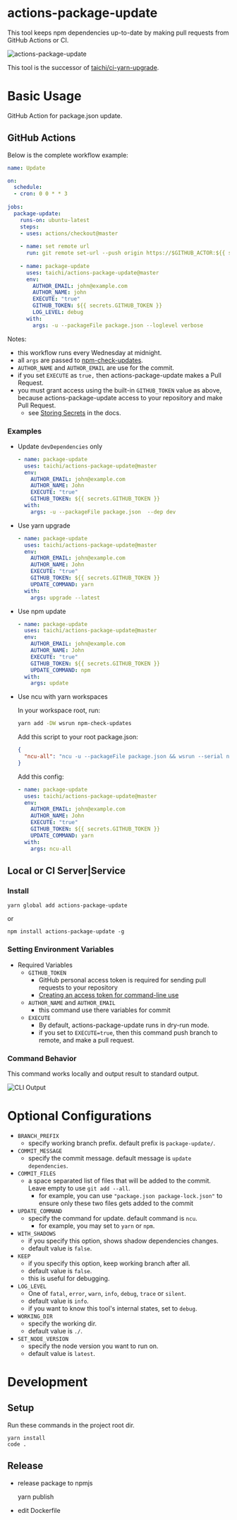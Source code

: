 # actions-package-update

This tool keeps npm dependencies up-to-date by making pull requests from GitHub Actions or CI.

![actions-package-update](docs/actions-package-update.png)

This tool is the successor of [taichi/ci-yarn-upgrade](https://github.com/taichi/ci-yarn-upgrade).

# Basic Usage
GitHub Action for package.json update.

## GitHub Actions

Below is the complete workflow example:

```yaml
name: Update

on:
  schedule:
  - cron: 0 0 * * 3
  
jobs:
  package-update:
    runs-on: ubuntu-latest
    steps:
    - uses: actions/checkout@master
    
    - name: set remote url
      run: git remote set-url --push origin https://$GITHUB_ACTOR:${{ secrets.GITHUB_TOKEN }}@github.com/$GITHUB_REPOSITORY
      
    - name: package-update
      uses: taichi/actions-package-update@master
      env:
        AUTHOR_EMAIL: john@example.com
        AUTHOR_NAME: john
        EXECUTE: "true"
        GITHUB_TOKEN: ${{ secrets.GITHUB_TOKEN }}
        LOG_LEVEL: debug
      with:
        args: -u --packageFile package.json --loglevel verbose
```

Notes:

* this workflow runs every Wednesday at midnight.
* all `args` are passed to [npm-check-updates](https://github.com/tjunnone/npm-check-updates).
* `AUTHOR_NAME` and `AUTHOR_EMAIL` are use for the commit.
* if you set `EXECUTE` as `true,` then actions-package-update makes a Pull Request.
* you must grant access using the built-in `GITHUB_TOKEN` value as above, because actions-package-update access to your repository and make Pull Request.
  * see [Storing Secrets](https://developer.github.com/actions/managing-workflows/storing-secrets/) in the docs.

### Examples

* Update `devDependencies` only

  ```yaml
  - name: package-update
    uses: taichi/actions-package-update@master
    env:
      AUTHOR_EMAIL: john@example.com
      AUTHOR_NAME: John
      EXECUTE: "true"
      GITHUB_TOKEN: ${{ secrets.GITHUB_TOKEN }}
    with:
      args: -u --packageFile package.json  --dep dev
  ```

* Use yarn upgrade

  ```yaml
  - name: package-update
    uses: taichi/actions-package-update@master
    env:
      AUTHOR_EMAIL: john@example.com
      AUTHOR_NAME: John
      EXECUTE: "true"
      GITHUB_TOKEN: ${{ secrets.GITHUB_TOKEN }}
      UPDATE_COMMAND: yarn
    with:
      args: upgrade --latest
  ```

* Use npm update

  ```yaml
  - name: package-update
    uses: taichi/actions-package-update@master
    env:
      AUTHOR_EMAIL: john@example.com
      AUTHOR_NAME: John
      EXECUTE: "true"
      GITHUB_TOKEN: ${{ secrets.GITHUB_TOKEN }}
      UPDATE_COMMAND: npm
    with:
      args: update
  ```

* Use ncu with yarn workspaces

  In your workspace root, run:

  ```sh
  yarn add -DW wsrun npm-check-updates
  ```

  Add this script to your root package.json:

  ```json
  {
    "ncu-all": "ncu -u --packageFile package.json && wsrun --serial ncu -u --packageFile package.json"
  }
  ```

  Add this config:

  ```yaml
  - name: package-update
    uses: taichi/actions-package-update@master
    env:
      AUTHOR_EMAIL: john@example.com
      AUTHOR_NAME: John
      EXECUTE: "true"
      GITHUB_TOKEN: ${{ secrets.GITHUB_TOKEN }}
      UPDATE_COMMAND: yarn
    with:
      args: ncu-all
  ```

## Local or CI Server|Service

### Install

    yarn global add actions-package-update

or

    npm install actions-package-update -g


### Setting Environment Variables

* Required Variables
  * `GITHUB_TOKEN`
    * GitHub personal access token is required for sending pull requests to your repository
    * [Creating an access token for command-line use](https://help.github.com/en/articles/creating-a-personal-access-token-for-the-command-line)
  * `AUTHOR_NAME` and `AUTHOR_EMAIL`
    * this command use there variables for commit
  * `EXECUTE`
    * By default, actions-package-update runs in dry-run mode.
    * if you set to `EXECUTE=true`, then this command push branch to remote, and make a pull request.

### Command Behavior

This command works locally and output result to standard output.

![CLI Output](docs/clioutput.png)

# Optional Configurations

* `BRANCH_PREFIX`
  * specify working branch prefix. default prefix is `package-update/`.
* `COMMIT_MESSAGE`
  * specify the commit message. default message is `update dependencies`.
* `COMMIT_FILES`
  * a space separated list of files that will be added to the commit. Leave empty to use `git add --all`.
    * for example, you can use `"package.json package-lock.json"` to ensure only these two files gets added to the commit
* `UPDATE_COMMAND`
  * specify the command for update. default command is `ncu`.
    * for example, you may set to `yarn` or `npm`.
* `WITH_SHADOWS`
  * if you specify this option, shows shadow dependencies changes.
  * default value is `false`.
* `KEEP`
  * if you specify this option, keep working branch after all.
  * default value is `false`.
  * this is useful for debugging.
* `LOG_LEVEL`
  * One of `fatal`, `error`, `warn`, `info`, `debug`, `trace` or `silent`.
  * default value is `info`.
  * if you want to know this tool's internal states, set to `debug`.
* `WORKING_DIR`
  * specify the working dir.
  * default value is `./`.
* `SET_NODE_VERSION`
  * specify the node version you want to run on.
  * default value is `latest`.

# Development

## Setup

Run these commands in the project root dir.

    yarn install
    code .

## Release

* release package to npmjs

    yarn publish

* edit Dockerfile
